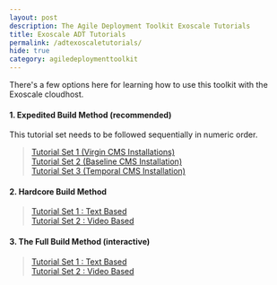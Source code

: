 ```yaml
---
layout: post
description: The Agile Deployment Toolkit Exoscale Tutorials
title: Exoscale ADT Tutorials
permalink: /adtexoscaletutorials/
hide: true
category: agiledeploymenttoolkit
---
```


There's a few options here for learning how to use this toolkit with the Exoscale cloudhost.  

#### 1. Expedited Build Method (recommended)  

This tutorial set needs to be followed sequentially in numeric order.

>    [Tutorial Set 1 (Virgin CMS Installations) ](https://www.codebreakers.uk/adtexoscaletutorialsexpeditedvirgin)   
>    [Tutorial Set 2 (Baseline CMS Installation)](https://www.codebreakers.uk/adtexoscaletutorialsexpeditedbaseline)  
>    [Tutorial Set 3 (Temporal CMS Installation)](https://www.codebreakers.uk/adtexoscaletutorialsexpeditedtemporal)

#### 2. Hardcore Build Method  

>    [Tutorial Set 1 : Text Based](https://www.codebreakers.uk/adtexoscaletutorialshardcoretext)  
>    [Tutorial Set 2 : Video Based](https://www.codebreakers.uk/adtexoscaletutorialshardcorevideo)

#### 3. The Full Build Method (interactive)  

>    [Tutorial Set 1 : Text Based](https://www.codebreakers.uk/adtexoscaletutorialsfullbuildtext)  
>    [Tutorial Set 2 : Video Based](https://www.codebreakers.uk/adtexoscaletutorialsfullbuildvideo)
